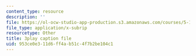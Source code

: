 ```yaml
---
content_type: resource
description: ''
file: https://ol-ocw-studio-app-production.s3.amazonaws.com/courses/5-111-principles-of-chemical-science-fall-2008/953ce0e311d6ff4ab51c4f7b2be104c1_iev2WlpKoGc.srt
file_type: application/x-subrip
resourcetype: Other
title: 3play caption file
uid: 953ce0e3-11d6-ff4a-b51c-4f7b2be104c1
---
```

